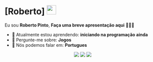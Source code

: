 # [Roberto] <img src="https://as2.ftcdn.net/v2/jpg/05/66/42/01/1000_F_566420176_qoZg9rNVJxz5khpDMyk6k8gy5Lc5DrHM.jpg" width="30px">

Eu sou <strong>Roberto Pinto</strong>, <strong>Faça uma breve apresentação aqui</strong> 👨🏻‍💻 

- 🚀 Atualmente estou aprendendo: <strong>iniciando na programação ainda</strong> 
- 💬 Pergunte-me sobre: <strong>Jogos</strong>
- 📣 Nós podemos falar em: <strong>Portugues</strong>

<div align="center">

  <a href="#" alt="Gmail">
    <img src="https://img.shields.io/badge/-Gmail-FF0000?style=flat-square&labelColor=FF0000&logo=gmail&logoColor=white&link=LINK-DO-SEU-EMAIL"/></a>

  <a href="#" alt="Linkedin">
    <img src="https://img.shields.io/badge/-Linkedin-0e76a8?style=flat-square&logo=Linkedin&logoColor=white&link=LINK-DO-SEU-LINKEDIN" /></a>

  <a href="#" alt="Instagram">
    <img src="https://img.shields.io/badge/-Instagram-DF0174?style=flat-square&labelColor=DF0174&logo=instagram&logoColor=white&link=LINK-DO-SEU-INSTAGRAM"/></a>

</div>
